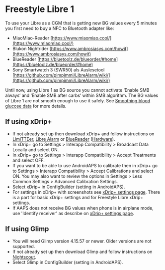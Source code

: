 # Freestyle Libre 1

To use your Libre as a CGM that is getting new BG values every 5 minutes you first need to buy a NFC to Bluetooth adapter like:

- MiaoMiao-Reader [https://www.miaomiao.cool/](https://www.miaomiao.cool/)
- Blukon Nightrider [https://www.ambrosiasys.com/howit](https://www.ambrosiasys.com/howit)
- BlueReader [https://bluetoolz.de/blueorder/#home](https://bluetoolz.de/blueorder/#home)
- Sony Smartwatch 3 (SWR50) als Auslesetool [https://github.com/pimpimmi/LibreAlarm/wiki/](https://github.com/pimpimmi/LibreAlarm/wiki/)

Until now, using Libre 1 as BG source you cannot activate ‘Enable SMB always’ and ‘Enable SMB after carbs’ within SMB algorithm. The BG values of Libre 1 are not smooth enough to use it safely. See [Smoothing blood glucose data](../Usage/Smoothing-Blood-Glucose-Data-in-xDrip.md) for more details.

## If using xDrip+

- If not already set up then download xDrip+ and follow instructions on [LimiTTEer](https://github.com/JoernL/LimiTTer),  [Libre Alarm](https://github.com/pimpimmi/LibreAlarm/wiki) or [BlueReader](https://unendlichkeit.net/wordpress/?p=680&lang=en) ([Hardware](https://bluetoolz.de/wordpress/)).
- In xDrip+ go to Settings > Interapp Compatibility > Broadcast Data Locally and select ON.
- In xDrip+ go to Settings > Interapp Compatibility > Accept Treatments and select OFF.
- If you want to be able to use AndroidAPS to calibrate then in xDrip+ go to Settings > Interapp Compatibility > Accept Calibrations and select ON.  You may also want to review the options in Settings > Less Common Settings > Advanced Calibration Settings.
- Select xDrip+ in ConfigBuilder (setting in AndroidAPS).
- For settings in xDrip+ with screenshots see [xDrip+ settings page](../Configuration/xdrip.md). There is a part for basic xDrip+ settings and for Freestyle Libre xDrip+ settings.
- If AAPS does not receive BG values when phone is in airplane mode, use 'Identify receiver' as describe on [xDrip+ settings page](../Configuration/xdrip.md).

## If using Glimp

- You will need Glimp version 4.15.57 or newer. Older versions are not supported.
- If not already set up then download Glimp and follow instructions on [Nightscout](http://www.nightscout.info/wiki/welcome/nightscout-for-libre).
- Select Glimp in ConfigBuilder (setting in AndroidAPS).
